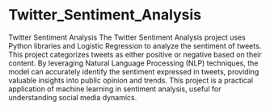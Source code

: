 # Twitter_Sentiment_Analysis

Twitter Sentiment Analysis
The Twitter Sentiment Analysis project uses Python libraries and Logistic Regression to analyze the sentiment of tweets. This project categorizes tweets as either positive or negative based on their content. By leveraging Natural Language Processing (NLP) techniques, the model can accurately identify the sentiment expressed in tweets, providing valuable insights into public opinion and trends. This project is a practical application of machine learning in sentiment analysis, useful for understanding social media dynamics.

